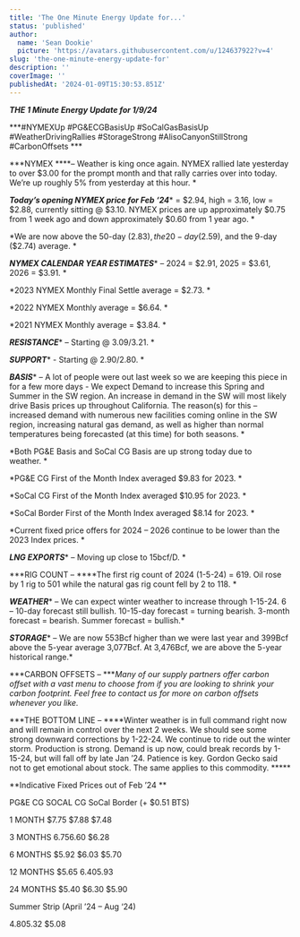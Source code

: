 ```yaml
---
title: 'The One Minute Energy Update for...'
status: 'published'
author:
  name: 'Sean Dookie'
  picture: 'https://avatars.githubusercontent.com/u/124637922?v=4'
slug: 'the-one-minute-energy-update-for'
description: ''
coverImage: ''
publishedAt: '2024-01-09T15:30:53.851Z'
---
```


***THE 1 Minute Energy Update for 1/9/24***

***\#NYMEXUp #PG&ECGBasisUp #SoCalGasBasisUp #WeatherDrivingRallies #StorageStrong #AlisoCanyonStillStrong #CarbonOffsets ***

***NYMEX ****– Weather is king once again. NYMEX rallied late yesterday to over $3.00 for the prompt month and that rally carries over into today. We’re up roughly 5% from yesterday at this hour. *

***Today’s opening NYMEX price for Feb ‘24**** = $2.94, high = 3.16, low = $2.88, currently sitting @ $3.10. NYMEX prices are up approximately $0.75 from 1 week ago and down approximately $0.60 from 1 year ago. *

*We are now above the 50-day ($2.83), the 20-day ($2.59), and the 9-day ($2.74) average. *

***NYMEX CALENDAR YEAR ESTIMATES**** – 2024 = $2.91, 2025 = $3.61, 2026 = $3.91. *

*2023 NYMEX Monthly Final Settle average = $2.73. *

*2022 NYMEX Monthly average = $6.64. *

*2021 NYMEX Monthly average = $3.84. *

***RESISTANCE**** – Starting @ $3.09/$3.21. *

***SUPPORT**** - Starting @ $2.90/$2.80. *

***BASIS**** – A lot of people were out last week so we are keeping this piece in for a few more days - We expect Demand to increase this Spring and Summer in the SW region. An increase in demand in the SW will most likely drive Basis prices up throughout California. The reason(s) for this – increased demand with numerous new facilities coming online in the SW region, increasing natural gas demand, as well as higher than normal temperatures being forecasted (at this time) for both seasons. *

*Both PG&E Basis and SoCal CG Basis are up strong today due to weather. *

*PG&E CG First of the Month Index averaged $9.83 for 2023. *

*SoCal CG First of the Month Index averaged $10.95 for 2023. *

*SoCal Border First of the Month Index averaged $8.14 for 2023. *

*Current fixed price offers for 2024 – 2026 continue to be lower than the 2023 Index prices. *

***LNG EXPORTS**** – Moving up close to 15bcf/D. *

***RIG COUNT – ****The first rig count of 2024 (1-5-24) = 619. Oil rose by 1 rig to 501 while the natural gas rig count fell by 2 to 118. *

***WEATHER**** – We can expect winter weather to increase through 1-15-24. 6 – 10-day forecast still bullish. 10-15-day forecast = turning bearish. 3-month forecast = bearish. Summer forecast = bullish.*



***STORAGE**** – We are now 553Bcf higher than we were last year and 399Bcf above the 5-year average 3,077Bcf. At 3,476Bcf, we are above the 5-year historical range.*

***CARBON OFFSETS – ****Many of our supply partners offer carbon offset with a vast menu to choose from if you are looking to shrink your carbon footprint. Feel free to contact us for more on carbon offsets whenever you like.*

***THE BOTTOM LINE – ****Winter weather is in full command right now and will remain in control over the next 2 weeks. We should see some strong downward corrections by 1-22-24. We continue to ride out the winter storm. Production is strong. Demand is up now, could break records by 1-15-24, but will fall off by late Jan ’24. Patience is key. Gordon Gecko said not to get emotional about stock. The same applies to this commodity. *****

**Indicative Fixed Prices out of Feb ’24 **

PG&E CG SOCAL CG SoCal Border (+ $0.51 BTS)

1 MONTH $7.75 $7.88 $7.48

3 MONTHS $6.75 $6.60 $6.28

6 MONTHS $5.92 $6.03 $5.70

12 MONTHS $5.65 $6.40 $5.93

24 MONTHS $5.40 $6.30 $5.90

Summer Strip (April ’24 – Aug ‘24)

$4.80 $5.32 $5.08

